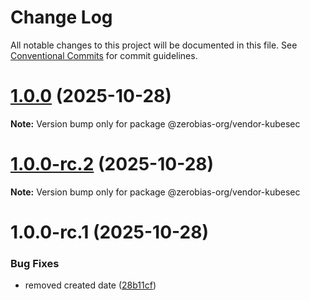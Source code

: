 # Change Log

All notable changes to this project will be documented in this file.
See [Conventional Commits](https://conventionalcommits.org) for commit guidelines.

# [1.0.0](https://github.com/zerobias-org/vendor/compare/@zerobias-org/vendor-kubesec@1.0.0-rc.2...@zerobias-org/vendor-kubesec@1.0.0) (2025-10-28)

**Note:** Version bump only for package @zerobias-org/vendor-kubesec





# [1.0.0-rc.2](https://github.com/zerobias-org/vendor/compare/@zerobias-org/vendor-kubesec@1.0.0-rc.1...@zerobias-org/vendor-kubesec@1.0.0-rc.2) (2025-10-28)

**Note:** Version bump only for package @zerobias-org/vendor-kubesec





# 1.0.0-rc.1 (2025-10-28)


### Bug Fixes

* removed created date ([28b11cf](https://github.com/zerobias-org/vendor/commit/28b11cf2563e9cdadd4b1dc83edd60d2fcd01df0))
